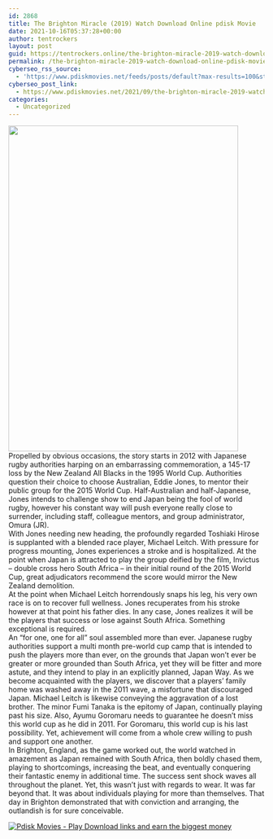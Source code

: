 ```yaml
---
id: 2868
title: The Brighton Miracle (2019) Watch Download Online pdisk Movie
date: 2021-10-16T05:37:28+00:00
author: tentrockers
layout: post
guid: https://tentrockers.online/the-brighton-miracle-2019-watch-download-online-pdisk-movie/
permalink: /the-brighton-miracle-2019-watch-download-online-pdisk-movie/
cyberseo_rss_source:
  - 'https://www.pdiskmovies.net/feeds/posts/default?max-results=100&start-index=601'
cyberseo_post_link:
  - https://www.pdiskmovies.net/2021/09/the-brighton-miracle-2019-watch.html
categories:
  - Uncategorized
---
```

<div class="separator">
  <a href="https://1.bp.blogspot.com/-cC7ug74EB90/YTH3YkeWm-I/AAAAAAAAAmw/6r7Y3UNqxjkmXXFfoY9xIrDN9nM9fsHIgCLcBGAsYHQ/s1414/The%2BBrighton%2BMiracle%2B%25282019%2529%2BWatch%2BDownload%2BOnline%2Bpdisk%2BMovie.jpg"><img loading="lazy" border="0" data-original-height="1414" data-original-width="1000" height="640" src="https://1.bp.blogspot.com/-cC7ug74EB90/YTH3YkeWm-I/AAAAAAAAAmw/6r7Y3UNqxjkmXXFfoY9xIrDN9nM9fsHIgCLcBGAsYHQ/w452-h640/The%2BBrighton%2BMiracle%2B%25282019%2529%2BWatch%2BDownload%2BOnline%2Bpdisk%2BMovie.jpg" width="452" /></a>
</div>

<div>
  <span>Propelled by obvious occasions, the story starts in 2012 with Japanese rugby authorities harping on an embarrassing commemoration, a 145-17 loss by the New Zealand All Blacks in the 1995 World Cup. Authorities question their choice to choose Australian, Eddie Jones, to mentor their public group for the 2015 World Cup. Half-Australian and half-Japanese, Jones intends to challenge show to end Japan being the fool of world rugby, however his constant way will push everyone really close to surrender, including staff, colleague mentors, and group administrator, Omura (JR).&nbsp;</span>
</div>

<div>
  <span>With Jones needing new heading, the profoundly regarded Toshiaki Hirose is supplanted with a blended race player, Michael Leitch. With pressure for progress mounting, Jones experiences a stroke and is hospitalized. At the point when Japan is attracted to play the group deified by the film, Invictus &#8211; double cross hero South Africa &#8211; in their initial round of the 2015 World Cup, great adjudicators recommend the score would mirror the New Zealand demolition.&nbsp;</span>
</div>

<div>
  <span>At the point when Michael Leitch horrendously snaps his leg, his very own race is on to recover full wellness. Jones recuperates from his stroke however at that point his father dies. In any case, Jones realizes it will be the players that success or lose against South Africa. Something exceptional is required.&nbsp;</span>
</div>

<div>
  <span>An &#8220;for one, one for all&#8221; soul assembled more than ever. Japanese rugby authorities support a multi month pre-world cup camp that is intended to push the players more than ever, on the grounds that Japan won&#8217;t ever be greater or more grounded than South Africa, yet they will be fitter and more astute, and they intend to play in an explicitly planned, Japan Way. As we become acquainted with the players, we discover that a players&#8217; family home was washed away in the 2011 wave, a misfortune that discouraged Japan. Michael Leitch is likewise conveying the aggravation of a lost brother. The minor Fumi Tanaka is the epitomy of Japan, continually playing past his size. Also, Ayumu Goromaru needs to guarantee he doesn&#8217;t miss this world cup as he did in 2011. For Goromaru, this world cup is his last possibility. Yet, achievement will come from a whole crew willing to push and support one another.&nbsp;</span>
</div>

<div>
  <span>In Brighton, England, as the game worked out, the world watched in amazement as Japan remained with South Africa, then boldly chased them, playing to shortcomings, increasing the beat, and eventually conquering their fantastic enemy in additional time. The success sent shock waves all throughout the planet. Yet, this wasn&#8217;t just with regards to wear. It was far beyond that. It was about individuals playing for more than themselves. That day in Brighton demonstrated that with conviction and arranging, the outlandish is for sure conceivable.</span>
</div>

[![](https://1.bp.blogspot.com/-KJZYdQTn3nw/YS8VdIdXMyI/AAAAAAAAaw4/BR8dsGkpxw0T8C_4G4ALfMA7cP79KN3kwCLcBGAsYHQ/w400-h58/play_download_buttuons-removebg-preview.png "Pdisk Movies - Play Download links and earn the biggest money")](http://www.pdisk.net/share-video?videoid=nv2jz5000rlt)